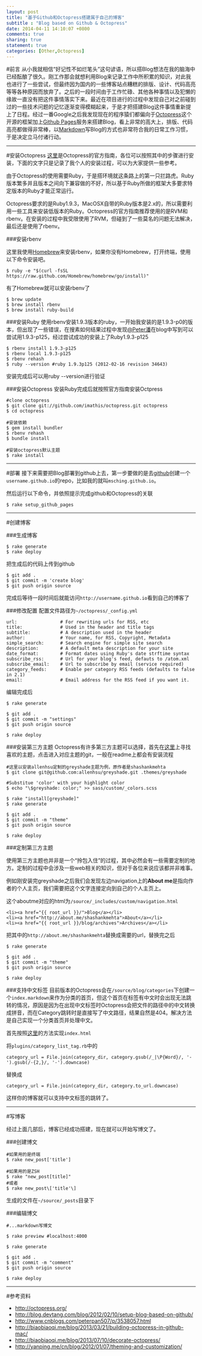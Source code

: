 ```yaml
---
layout: post
title: "基于Github和Octopress搭建属于自己的博客"
subtitle : "Blog based on Github & Octopress"
date: 2014-04-11 14:10:07 +0800
comments: true
sharing: true
statement: true
categories: [Other,Octopress]
---
```


#前言
从小我就相信“好记性不如烂笔头”这句谚语，所以搭Blog想法在我的脑海中已经酝酿了很久。刚工作那会就想利用Blog来记录工作中所积累的知识，对此我也进行了一些尝试，但最终因为国内的一些博客站点糟糕的排版、设计、代码高亮等等各种原因而放弃了。之后的一段时间由于工作忙碌、其他各种事情以及犯懒的缘故一直没有把这件事情落实下来。最近在项目进行的过程中发现自己对之前碰到过的一些技术问题的记忆逐渐变得模糊起来，于是才把搭建Blog这件事情重新提上了日程。经过一番Google之后我发现现在的程序猿们都偏向于[Octopress](http://octopress.org/)这个开源的框架加上[Github Pages](https://pages.github.com/)服务来搭建Blog，看上非常的高大上，排版、代码高亮都做得非常棒，以[Markdown](http://zh.wikipedia.org/zh/Markdown)写Blog的方式也非常符合我的日常工作习惯，于是决定立马付诸行动。

---------

#安装Octopress
[这里](http://octopress.org/docs/setup/)是Octopress的官方指南，各位可以按照其中的步骤进行安装，下面的文字只是记录了我个人的安装过程，可以为大家提供一些参考。

由于Octopress的使用需要Ruby，于是搭环境就这条路上的第一只拦路虎。Ruby版本繁多并且版本之间向下兼容做的不好，所以基于Ruby所做的框架大多要求特定版本的Ruby才能正常运行。

Octopress要求的是Ruby1.9.3，MacOSX自带的Ruby版本是2.x的，所以需要利用一些工具来安装低版本的Ruby。Octopress的官方指南推荐使用的是RVM和rbenv。在安装的过程中我受限使用了RVM，但碰到了一些莫名的问题无法解决，最后还是使用了rbenv。

###安装rbenv

这里我使用[Homebrew](http://brew.sh/)来安装rbenv，如果你没有Homebrew，打开终端，使用以下命令安装吧。

```
$ ruby -e "$(curl -fsSL https://raw.github.com/Homebrew/homebrew/go/install)"
```

有了Homebrew就可以安装rbenv了

```
$ brew update
$ brew install rbenv
$ brew install ruby-build
```

###安装Ruby
使用rbenv安装1.9.3版本的ruby，一开始我安装的是1.9.3-p0的版本，但出现了一些错误，在搜素如何结果过程中发现[@Peter潘](http://www.cnblogs.com/peterpan507/p/3538057.html)在blog中写到可以尝试用1.9.3-p125，经过尝试成功的安装上了Ruby1.9.3-p125

```
$ rbenv install 1.9.3-p125
$ rbenv local 1.9.3-p125
$ rbenv rehash
$ ruby --version #ruby 1.9.3p125 (2012-02-16 revision 34643)
```

安装完成后可以用ruby --version进行验证


###安装Octopress
安装Ruby完成后就按照官方指南安装Octpress

```
#clone octopress
$ git clone git://github.com/imathis/octopress.git octopress
$ cd octopress

#安装依赖
$ gem install bundler
$ rbenv rehash
$ bundle install

#安装octopress默认主题
$ rake install
```
---------

#部署
接下来需要把Blog部署到github上去，第一步要做的是去[github](https://github.com/new)创建一个`username.github.io`的repo，比如我的就叫`msching.github.io`。

然后运行以下命令，并依照提示完成github和Octopress的关联

```
$ rake setup_github_pages
```
---------

#创建博客

###生成博客
```
$ rake generate
$ rake deploy
```

把生成后的代码上传到github

```
$ git add .
$ git commit -m 'create blog'
$ git push origin source
```
完成后等待一段时间后就能访问`http://username.github.io`看到自己的博客了


###修改配置
配置文件路径为`~/octopress/_config.yml`

```
url:                # For rewriting urls for RSS, etc
title:              # Used in the header and title tags
subtitle:           # A description used in the header
author:             # Your name, for RSS, Copyright, Metadata
simple_search:      # Search engine for simple site search
description:        # A default meta description for your site
date_format:        # Format dates using Ruby's date strftime syntax
subscribe_rss:      # Url for your blog's feed, defauts to /atom.xml
subscribe_email:    # Url to subscribe by email (service required)
category_feeds:     # Enable per category RSS feeds (defaults to false in 2.1)
email:              # Email address for the RSS feed if you want it.
```
编辑完成后

```
$ rake generate

$ git add .
$ git commit -m "settings" 
$ git push origin source

$ rake deploy
```

###安装第三方主题
Octopress有许多第三方主题可以选择，首先在[这里](http://opthemes.com/)上寻找喜欢的主题，点击进入对应主题的git，一般在readme上都会有安装流程

```
#这里以安装allenhsu定制的greyshade主题为例，原作者是shashankmehta
$ git clone git@github.com:allenhsu/greyshade.git .themes/greyshade

#Substitue 'color' with your highlight color
$ echo "\$greyshade: color;" >> sass/custom/_colors.scss 

$ rake "install[greyshade]"
$ rake generate

$ git add .
$ git commit -m "theme" 
$ git push origin source

$ rake deploy
```

###定制第三方主题

使用第三方主题也并非是一个“拎包入住”的过程，其中必然会有一些需要定制的地方。定制的过程中会涉及一些web相关的知识，但对于各位来说应该都并非难事。

例如刚安装完greyshade之后我们会发现左边navigation上的**About me**是指向作者的个人主页，我们需要把这个文字连接定向到自己的个人主页上。

这个aboutme对应的html为`/source/_includes/custom/navigation.html`

``` 
<li><a href="{{ root_url }}/">Blog</a></li>
<li><a href="http://about.me/shashankmehta">About</a></li>
<li><a href="{{ root_url }}/blog/archives">Archives</a></li>
```
把其中的`http://about.me/shashankmehta`替换成需要的url，替换完之后

```
$ rake generate

$ git add .
$ git commit -m "theme" 
$ git push origin source

$ rake deploy
```

###支持中文标签
目前版本的Octopress会在`/source/blog/categories`下创建一个`index.markdown`来作为分类的首页，但这个首页在标签有中文时会出现无法跳转的情况，原因是因为在出现中文标签时Octopress会把文件的路径中的中文转换成拼音，而在Category跳转时是直接写了中文路径，结果自然是404。解决方法是自己实现一个分类首页并处理中文。

首先按照[这里](https://kaworu.ch/blog/2013/09/23/categories-page-with-octopress/)的方法实现`index.html`

将`plugins/category_list_tag.rb`中的

```
category_url = File.join(category_dir, category.gsub(/_|\P{Word}/, '-').gsub(/-{2,}/, '-').downcase)
```

替换成

```
category_url = File.join(category_dir, category.to_url.downcase)
```
这样你的博客就可以支持中文标签的跳转了。

---------

#写博客

经过上面几部后，博客已经成功搭建，现在就可以开始写博文了。

###创建博文
```
#如果用的是终端
$ rake new_post['title']

#如果用的是ZSH
$ rake "new_post[title]"
#或者
$ rake new_post\['title'\]
```
生成的文件在`~/source/_posts`目录下


###编辑博文

```
#...markdown写博文

$ rake preview #localhost:4000

$ rake generate

$ git add .
$ git commit -m "comment" 
$ git push origin source

$ rake deploy
```

---------
#参考资料

* http://octopress.org/
* http://blog.devtang.com/blog/2012/02/10/setup-blog-based-on-github/
* http://www.cnblogs.com/peterpan507/p/3538057.html
* http://biaobiaoqi.me/blog/2013/03/21/building-octopress-in-github-mac/
* http://biaobiaoqi.me/blog/2013/07/10/decorate-octopress/
* http://yanping.me/cn/blog/2012/01/07/theming-and-customization/
